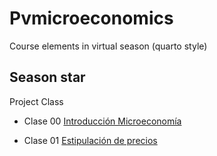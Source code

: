 # Pvmicroeconomics
Course elements in virtual season (quarto style)

## Season star

Project Class

- Clase 00 [Introducción Microeconomía](https://keynes37.github.io/Pvmicroeconomics/Seas00.html)

- Clase 01 [Estipulación de precios](https://keynes37.github.io/Pvmicroeconomics/Seas01.html)